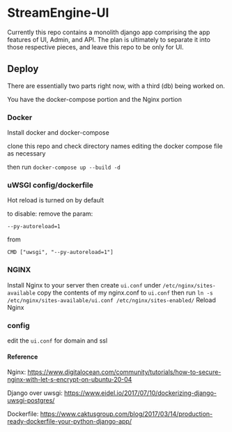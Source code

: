 # StreamEngine-UI

Currently this repo contains a monolith django app comprising the app features of UI, Admin, and API. 
The plan is ultimately to separate it into those respective pieces, and leave this repo to be only for UI. 



## Deploy

There are essentially two parts right now, with a third (db) being worked on.

You have the docker-compose portion and the Nginx portion

### Docker

Install docker and docker-compose

clone this repo and check directory names editing the docker compose file as necessary

then run ```docker-compose up --build -d```

### uWSGI config/dockerfile

Hot reload is turned on by default

to disable:
remove the param:

```--py-autoreload=1```

from

```CMD ["uwsgi", "--py-autoreload=1"]```


### NGINX

Install Nginx to your server
then create ```ui.conf``` under ```/etc/nginx/sites-available```
copy the contents of my nginx.conf to ```ui.conf```
then run ```ln -s /etc/nginx/sites-available/ui.conf /etc/nginx/sites-enabled/```
Reload Nginx

### config
edit the ```ui.conf``` for domain and ssl


#### Reference
Nginx: https://www.digitalocean.com/community/tutorials/how-to-secure-nginx-with-let-s-encrypt-on-ubuntu-20-04

Django over uwsgi: https://www.eidel.io/2017/07/10/dockerizing-django-uwsgi-postgres/

Dockerfile: https://www.caktusgroup.com/blog/2017/03/14/production-ready-dockerfile-your-python-django-app/